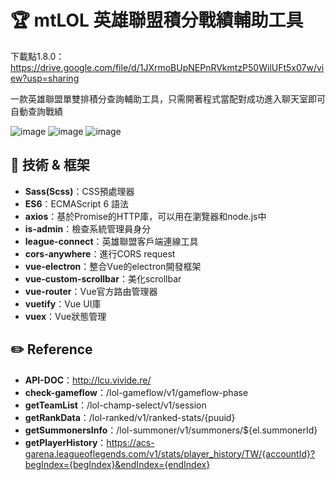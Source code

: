 
# :trophy: mtLOL 英雄聯盟積分戰績輔助工具

下載點1.8.0：https://drive.google.com/file/d/1JXrmoBUpNEPnRVkmtzP50WilUFt5x07w/view?usp=sharing

一款英雄聯盟單雙排積分查詢輔助工具，只需開著程式當配對成功進入聊天室即可自動查詢戰績

![image](https://raw.githubusercontent.com/motea927/mtLOL/master/demo/img/demo1.jpg)
![image](https://raw.githubusercontent.com/motea927/mtLOL/master/demo/img/demo2.jpg)
![image](https://raw.githubusercontent.com/motea927/mtLOL/master/demo/img/demo3.jpg)

## :page_facing_up: 技術 & 框架

- **Sass(Scss)**：CSS預處理器
- **ES6**：ECMAScript 6 語法
- **axios**：基於Promise的HTTP庫，可以用在瀏覽器和node.js中
- **is-admin**：檢查系統管理員身分
- **league-connect**：英雄聯盟客戶端連線工具
- **cors-anywhere**：進行CORS request
- **vue-electron**：整合Vue的electron開發框架
- **vue-custom-scrollbar**：美化scrollbar
- **vue-router**：Vue官方路由管理器
- **vuetify**：Vue UI庫
- **vuex**：Vue狀態管理

## :pencil2: Reference

- **API-DOC**：http://lcu.vivide.re/
- **check-gameflow**：/lol-gameflow/v1/gameflow-phase
- **getTeamList**：/lol-champ-select/v1/session
- **getRankData**：/lol-ranked/v1/ranked-stats/{puuid}
- **getSummonersInfo**：/lol-summoner/v1/summoners/${el.summonerId}
- **getPlayerHistory**：https://acs-garena.leagueoflegends.com/v1/stats/player_history/TW/{accountId}?begIndex={begIndex}&endIndex={endIndex}